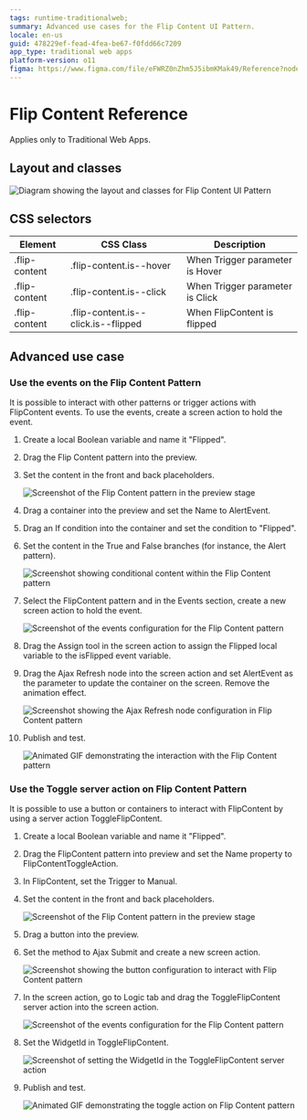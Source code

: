 ```yaml
---
tags: runtime-traditionalweb; 
summary: Advanced use cases for the Flip Content UI Pattern.
locale: en-us
guid: 478229ef-fead-4fea-be67-f0fdd66c7209
app_type: traditional web apps
platform-version: o11
figma: https://www.figma.com/file/eFWRZ0nZhm5J5ibmKMak49/Reference?node-id=615:466
---
```


# Flip Content Reference

<div class="info" markdown="1">

Applies only to Traditional Web Apps.

</div>

## Layout and classes

![Diagram showing the layout and classes for Flip Content UI Pattern](images/flipcontent-6-diag.png "Flip Content Layout Diagram")

## CSS selectors

| **Element** |  **CSS Class** |  **Description**  |
| --- | --- | --- |
| .flip-content | .flip-content.is--hover |  When Trigger parameter is Hover |
| .flip-content | .flip-content.is--click |  When Trigger parameter is Click |
| .flip-content | .flip-content.is--click.is--flipped |  When FlipContent is flipped |

## Advanced use case

### Use the events on the Flip Content Pattern

It is possible to interact with other patterns or trigger actions with FlipContent events. To use the events, create a screen action to hold the event.

1. Create a local Boolean variable and name it "Flipped".

1. Drag the Flip Content pattern into the preview.

1. Set the content in the front and back placeholders.

    ![Screenshot of the Flip Content pattern in the preview stage](images/flipcontent-7-ss.png "Flip Content Pattern Preview")

1. Drag a container into the preview and set the Name to AlertEvent.

1. Drag an If condition into the container and set the condition to "Flipped".

1. Set the content in the True and False branches (for instance, the Alert pattern).

    ![Screenshot showing conditional content within the Flip Content pattern](images/flipcontent-8-ss.png "Flip Content Conditional Content")

1. Select the FlipContent pattern and in the Events section, create a new screen action to hold the event.

    ![Screenshot of the events configuration for the Flip Content pattern](images/flipcontent-9-ss.png "Flip Content Events Configuration")

1. Drag the Assign tool in the screen action to assign the Flipped local variable to the isFlipped event variable.

1. Drag the Ajax Refresh node into the screen action and set AlertEvent as the parameter to update the container on the screen. Remove the animation effect.

    ![Screenshot showing the Ajax Refresh node configuration in Flip Content pattern](images/flipcontent-10-ss.png "Flip Content Ajax Refresh Configuration")

1. Publish and test.

    ![Animated GIF demonstrating the interaction with the Flip Content pattern](images/flipcontent-11.gif "Flip Content Interaction Demonstration")

### Use the Toggle server action on Flip Content Pattern

It is possible to use a button or containers to interact with FlipContent by using a server action ToggleFlipContent.

1. Create a local Boolean variable and name it "Flipped".

1. Drag the FlipContent pattern into preview and set the Name property to FlipContentToggleAction.

1. In FlipContent, set the Trigger to Manual.

1. Set the content in the front and back placeholders.

    ![Screenshot of the Flip Content pattern in the preview stage](images/flipcontent-7-ss.png "Flip Content Pattern Preview")

1. Drag a button into the preview.

1. Set the method to Ajax Submit and create a new screen action.

    ![Screenshot showing the button configuration to interact with Flip Content pattern](images/flipcontent-12-ss.png "Flip Content Button Configuration")

1. In the screen action, go to Logic tab and drag the ToggleFlipContent server action into the screen action.

    ![Screenshot of the events configuration for the Flip Content pattern](images/flipcontent-9-ss.png "Flip Content Events Configuration")

1. Set the WidgetId in ToggleFlipContent.

    ![Screenshot of setting the WidgetId in the ToggleFlipContent server action](images/flipcontent-13-ss.png "Setting WidgetId in ToggleFlipContent")

1. Publish and test.

    ![Animated GIF demonstrating the toggle action on Flip Content pattern](images/flipcontent-image-10.gif "Flip Content Toggle Action Demonstration")
